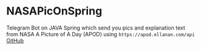 # NASAPicOnSpring

Telegram Bot on JAVA Spring which send you pics and explanation text from NASA A Picture of A Day (APOD) using `https://apod.ellanan.com/api` [GitHub](https://github.com/ellanan/apod-api)
